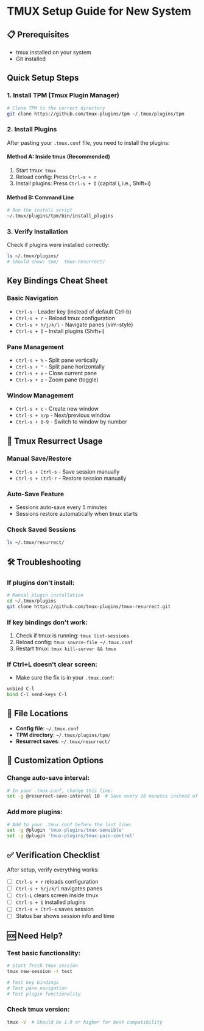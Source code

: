 # TMUX Setup Guide for New System

## 📋 Prerequisites
- tmux installed on your system
- Git installed

## Quick Setup Steps

### 1. **Install TPM (Tmux Plugin Manager)**
```bash
# Clone TPM to the correct directory
git clone https://github.com/tmux-plugins/tpm ~/.tmux/plugins/tpm
```

### 2. **Install Plugins**
After pasting your `.tmux.conf` file, you need to install the plugins:

#### **Method A: Inside tmux (Recommended)**
1. Start tmux: `tmux`
2. Reload config: Press `Ctrl-s + r`
3. Install plugins: Press `Ctrl-s + I` (capital i, i.e., Shift+i)

#### **Method B: Command Line**
```bash
# Run the install script
~/.tmux/plugins/tpm/bin/install_plugins
```

### 3. **Verify Installation**
Check if plugins were installed correctly:
```bash
ls ~/.tmux/plugins/
# Should show: tpm/  tmux-resurrect/
```

## Key Bindings Cheat Sheet

### **Basic Navigation**
- `Ctrl-s` - Leader key (instead of default Ctrl-b)
- `Ctrl-s + r` - Reload tmux configuration
- `Ctrl-s + h/j/k/l` - Navigate panes (vim-style)
- `Ctrl-s + I` - Install plugins (Shift+i)

### **Pane Management**
- `Ctrl-s + %` - Split pane vertically
- `Ctrl-s + "` - Split pane horizontally
- `Ctrl-s + x` - Close current pane
- `Ctrl-s + z` - Zoom pane (toggle)

### **Window Management**
- `Ctrl-s + c` - Create new window
- `Ctrl-s + n/p` - Next/previous window
- `Ctrl-s + 0-9` - Switch to window by number

## 🔄 Tmux Resurrect Usage

### **Manual Save/Restore**
- `Ctrl-s + Ctrl-s` - Save session manually
- `Ctrl-s + Ctrl-r` - Restore session manually

### **Auto-Save Feature**
- Sessions auto-save every 5 minutes
- Sessions restore automatically when tmux starts

### **Check Saved Sessions**
```bash
ls ~/.tmux/resurrect/
```

## 🛠️ Troubleshooting

### **If plugins don't install:**
```bash
# Manual plugin installation
cd ~/.tmux/plugins
git clone https://github.com/tmux-plugins/tmux-resurrect.git
```

### **If key bindings don't work:**
1. Check if tmux is running: `tmux list-sessions`
2. Reload config: `tmux source-file ~/.tmux.conf`
3. Restart tmux: `tmux kill-server && tmux`

### **If Ctrl+L doesn't clear screen:**
- Make sure the fix is in your `.tmux.conf`:
```bash
unbind C-l
bind C-l send-keys C-l
```

## 📁 File Locations
- **Config file**: `~/.tmux.conf`
- **TPM directory**: `~/.tmux/plugins/tpm/`
- **Resurrect saves**: `~/.tmux/resurrect/`

## 🔧 Customization Options

### **Change auto-save interval:**
```bash
# In your .tmux.conf, change this line:
set -g @resurrect-save-interval 10  # Save every 10 minutes instead of 5
```

### **Add more plugins:**
```bash
# Add to your .tmux.conf before the last line:
set -g @plugin 'tmux-plugins/tmux-sensible'
set -g @plugin 'tmux-plugins/tmux-pain-control'
```

## ✅ Verification Checklist

After setup, verify everything works:

- [ ] `Ctrl-s + r` reloads configuration
- [ ] `Ctrl-s + h/j/k/l` navigates panes
- [ ] `Ctrl-L` clears screen inside tmux
- [ ] `Ctrl-s + I` installed plugins
- [ ] `Ctrl-s + Ctrl-s` saves session
- [ ] Status bar shows session info and time

## 🆘 Need Help?

### **Test basic functionality:**
```bash
# Start fresh tmux session
tmux new-session -t test

# Test key bindings
# Test pane navigation
# Test plugin functionality
```

### **Check tmux version:**
```bash
tmux -V  # Should be 1.9 or higher for best compatibility
```
